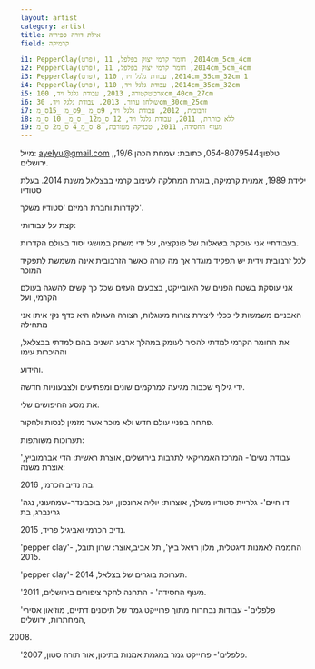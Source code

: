```yaml
---
layout: artist
category: artist
title: אילת דורה ספיריה
field: קרמיקה

i1: PepperClay(פרט), 2014, חומר קרמי יצוק בפלפל, 11cm_5cm_4cm
i2: PepperClay(פרט), 2014, חומר קרמי יצוק בפלפל, 11cm_5cm_4cm
i3: PepperClay(פרט), 2014, עבודת גלגל ויד, 110cm_35cm_32cm 1
i4: PepperClay(פרט), 2014, עבודת גלגל ויד, 110cm_35cm_32cm
i5: ארכיטקטורה, 2013, עבודת גלגל ויד, 100cm_40cm_27cm
i6: שולחן ערוך, 2013, עבודת גלגל ויד, 30cm_30cm_25cm
i7: זרבובית, 2012, עבודת גלגל ויד, 9ס_מ _9ס_מ _15ס_מ
i8: ללא כותרת, 2011, עבודת גלגל ויד, 12 ס_מ12_ ס_מ_ 10 ס_מ
i9: מעוף החסידה, 2011, טכניקה מעורבת, 8 ס_מ_4 ס_מ2 ס_מ
---
```


מייל: <ayelyu@gmail.com> ,טלפון:054-8079544, כתובת: שמחת הכהן 19/6, ירושלים.

ילידת 1989, אמנית קרמיקה, בוגרת המחלקה לעיצוב קרמי בבצלאל משנת 2014. בעלת סטודיו

לקדרות וחברת המיזם 'סטודיו משלך'.

קצת על עבודותי:

בעבודתיי אני עוסקת בשאלות של פונקציה, על ידי משחק במושגי יסוד בעולם הקדרות.

לכל זרבובית וידית יש תפקיד מוגדר אך מה קורה כאשר הזרבובית אינה משמשת לתפקיד המוכר

אני עוסקת בשטח הפנים של האובייקט, בצבעים העזים שכל כך קשים להשגה בעולם הקרמי, ועל

האבניים משמשות לי ככלי ליצירת צורות מעוגלות, הצורה העגולה היא כדף נקי איתו אני מתחילה

את החומר הקרמי למדתי להכיר לעומק במהלך ארבע השנים בהם למדתי בבצלאל, וההיכרות עימו

והידוע.

ידי גילוף שכבות מגיעה למרקמים שונים ומפתיעים ולצבעוניות חדשה.

את מסע החיפושים שלי.

פתחה בפניי עולם חדש ולא מוכר אשר מזמין לנסות ולחקור.

תערוכות משותפות:

'עבודת נשים'- המרכז האמריקאי לתרבות בירושלים, אוצרת ראשית: הדי אברמוביץ, אוצרת משנה:

בת נדיב הכרמי, 2016.

'דו חיים'- גלריית סטודיו משלך, אוצרות: יוליה ארונסון, יעל בוכבינדר-שמחעוני, נגה גרינברג, בת

נדיב הכרמי ואביגיל פריד, 2015.

'pepper clay'- החממה לאמנות דיגטלית, מלון רויאל ביץ', תל אביב,אוצר: שרון תובל, 2015.

'pepper clay'- תערוכת בוגרים של בצלאל, 2014.

'מעוף החסידה' - התחנה לחקר ציפורים בירושלים, 2011.

'פלפלים'- עבודות נבחרות מתוך פרוייקט גמר של תיכונים דתיים, מוזיאון אסירי המחתרות, ירושלים,

2008.

'פלפלים'- פרוייקט גמר במגמת אמנות בתיכון, אור תורה סטון, 2007.
